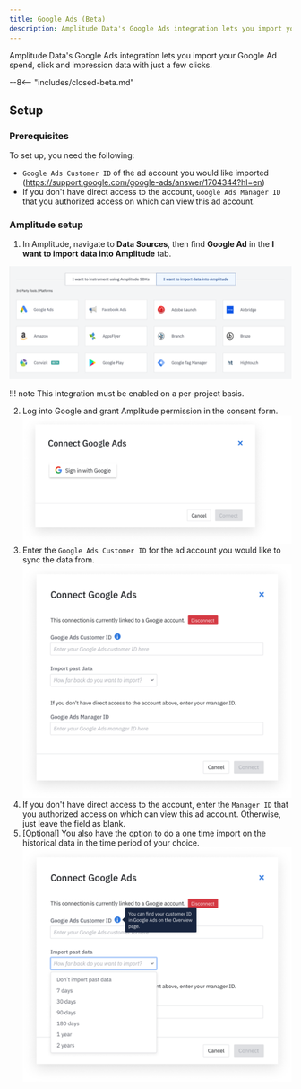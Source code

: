```yaml
---
title: Google Ads (Beta)
description: Amplitude Data's Google Ads integration lets you import your Google Ad spend, click and impression data with just a few clicks.
---
```


Amplitude Data's Google Ads integration lets you import your Google Ad spend, click and impression data with just a few clicks.

--8<-- "includes/closed-beta.md"

## Setup

### Prerequisites

To set up, you need the following: 

- `Google Ads Customer ID` of the ad account you would like imported (https://support.google.com/google-ads/answer/1704344?hl=en)
- If you don't have direct access to the account, `Google Ads Manager ID` that you authorized access on which can view this ad account.

### Amplitude setup 

1. In Amplitude, navigate to **Data Sources**, then find **Google Ad** in the **I want to import data into Amplitude** tab.

![Google Add Source](../../assets/images/marketing-analytics/add-sources.png)

!!! note 
    This integration must be enabled on a per-project basis.

2. Log into Google and grant Amplitude permission in the consent form.
![Google Login Image](../../assets/images/marketing-analytics/google-login.png)
3. Enter the `Google Ads Customer ID` for the ad account you would like to sync the data from.
![Google Enter Account ID](../../assets/images/marketing-analytics/google-enter-info.png)
4. If you don't have direct access to the account, enter the `Manager ID` that you authorized access on which can view this ad account.  Otherwise, just leave the field as blank.
5. [Optional] You also have the option to do a one time import on the historical data in the time period of your choice.
![Google Historical Backfill](../../assets/images/marketing-analytics/google-past-data.png)

